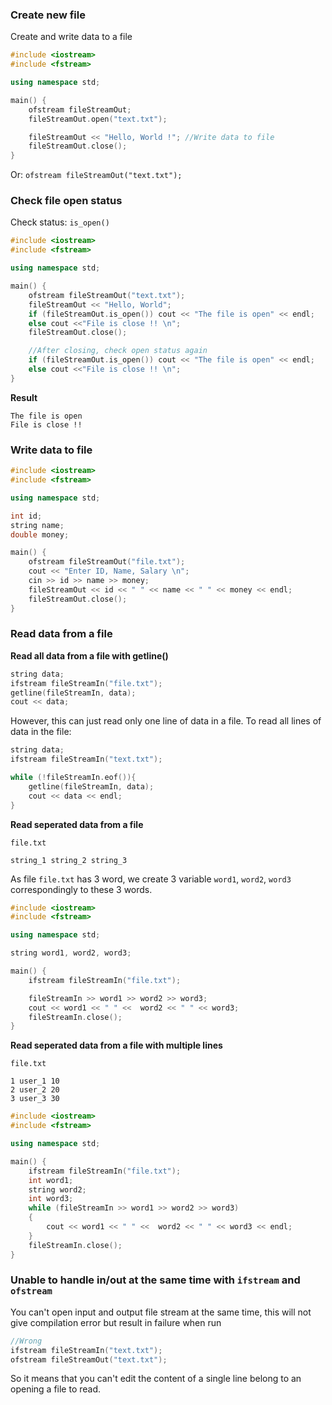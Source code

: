 ### Create new file

Create and write data to a file

```cpp
#include <iostream>
#include <fstream>

using namespace std;

main() {
	ofstream fileStreamOut;
	fileStreamOut.open("text.txt");

	fileStreamOut << "Hello, World !"; //Write data to file
	fileStreamOut.close();
}
```

Or: ``ofstream fileStreamOut("text.txt");``

### Check file open status

Check status: ``is_open()``

```cpp
#include <iostream>
#include <fstream>

using namespace std;

main() {
	ofstream fileStreamOut("text.txt");
	fileStreamOut << "Hello, World";
	if (fileStreamOut.is_open()) cout << "The file is open" << endl;
	else cout <<"File is close !! \n";
	fileStreamOut.close();

	//After closing, check open status again
	if (fileStreamOut.is_open()) cout << "The file is open" << endl;
	else cout <<"File is close !! \n";
}
```

**Result**

```
The file is open
File is close !! 
```

### Write data to file

```cpp
#include <iostream>
#include <fstream>

using namespace std;

int id;
string name;
double money;

main() {
	ofstream fileStreamOut("file.txt");
	cout << "Enter ID, Name, Salary \n";
	cin >> id >> name >> money;
	fileStreamOut << id << " " << name << " " << money << endl;
	fileStreamOut.close();
}
```

### Read data from a file

**Read all data from a file with getline()**

```cpp
string data;
ifstream fileStreamIn("file.txt");
getline(fileStreamIn, data);
cout << data;
```

However, this can just read only one line of data in a file. To read all lines of data in the file:

```cpp
string data;
ifstream fileStreamIn("text.txt");

while (!fileStreamIn.eof()){
	getline(fileStreamIn, data);
	cout << data << endl;
}
```

**Read seperated data from a file**

``file.txt``

```
string_1 string_2 string_3
```

As file ``file.txt`` has 3 word, we create 3 variable ``word1``, ``word2``, ``word3`` correspondingly to these 3 words.

```cpp
#include <iostream>
#include <fstream>

using namespace std;

string word1, word2, word3;

main() {
	ifstream fileStreamIn("file.txt");

	fileStreamIn >> word1 >> word2 >> word3;
	cout << word1 << " " <<  word2 << " " << word3;
	fileStreamIn.close();
}
```

**Read seperated data from a file with multiple lines**

``file.txt``

```
1 user_1 10
2 user_2 20
3 user_3 30
```

```cpp
#include <iostream>
#include <fstream>

using namespace std;

main() {
	ifstream fileStreamIn("file.txt");
	int word1;
	string word2;
	int word3;
	while (fileStreamIn >> word1 >> word2 >> word3)
	{
		cout << word1 << " " <<  word2 << " " << word3 << endl;
	}
	fileStreamIn.close();
}
```

### Unable to handle in/out at the same time with ``ifstream`` and ``ofstream``

You can't open input and output file stream at the same time, this will not give compilation error but result in failure when run

```c
//Wrong
ifstream fileStreamIn("text.txt");
ofstream fileStreamOut("text.txt");
```

So it means that you can't edit the content of a single line belong to an opening a file to read.